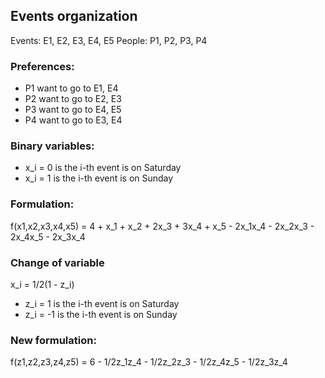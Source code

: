 ## Events organization
Events: E1, E2, E3, E4, E5
People: P1, P2, P3, P4

### Preferences:
- P1 want to go to E1, E4
- P2 want to go to E2, E3
- P3 want to go to E4, E5
- P4 want to go to E3, E4

### Binary variables:
- x_i = 0 is the i-th event is on Saturday
- x_i = 1 is the i-th event is on Sunday

### Formulation:
f(x1,x2,x3,x4,x5) = 4 + x_1 + x_2 + 2x_3 + 3x_4 + x_5 - 2x_1x_4 - 2x_2x_3 - 2x_4x_5 - 2x_3x_4

### Change of variable
x_i = 1/2(1 - z_i)

- z_i = 1 is the i-th event is on Saturday
- z_i = -1 is the i-th event is on Sunday

### New formulation:
f(z1,z2,z3,z4,z5) = 6 - 1/2z_1z_4 - 1/2z_2z_3 - 1/2z_4z_5 - 1/2z_3z_4